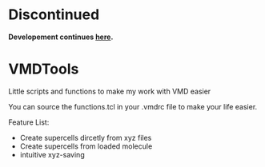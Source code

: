# Discontinued

**Developement continues [here](https://github.com/Tonner-Zech-Group/VMD-scripts).** 

# VMDTools
Little scripts and functions to make my work with VMD easier

You can source the functions.tcl in your .vmdrc file to make your life easier.

Feature List:
- Create supercells dircetly from xyz files
- Create supercells from loaded molecule
- intuitive xyz-saving

